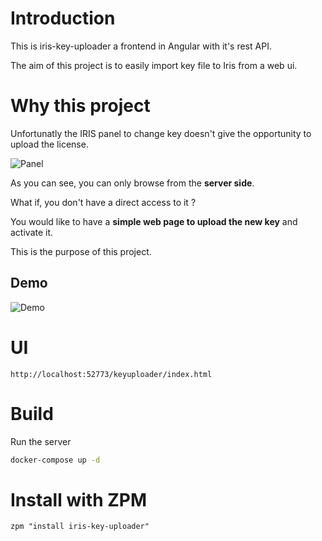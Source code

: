 # Introduction 
This is iris-key-uploader a frontend in Angular with it's rest API.

The aim of this project is to easily import key file to Iris from a web ui.

# Why this project

Unfortunatly the IRIS panel to change key doesn't give the opportunity to upload the license.

![Panel](https://raw.githubusercontent.com/grongierisc/iris-key-uploader/master/misc/panel.gif)

As you can see, you can only browse from the **server side**.

What if, you don't have a direct access to it ?

You would like to have a **simple web page to upload the new key** and activate it.

This is the purpose of this project.

## Demo

![Demo](https://raw.githubusercontent.com/grongierisc/iris-key-uploader/master/misc/UploadDemo.gif)


# UI

```
http://localhost:52773/keyuploader/index.html
```

# Build 
Run the server

```sh
docker-compose up -d
```

# Install with ZPM

```objectscript
zpm "install iris-key-uploader"
```




